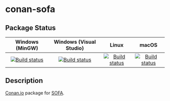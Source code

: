 # conan-sofa

## Package Status

| Windows (MinGW) | Windows (Visual Studio) | Linux | macOS |
|:---------------:|:-----------------------:|:-----:|:-----:|
|[![Build status](https://ci.appveyor.com/api/projects/status/yjo300kuh3xbrtsr/branch/testing%2F20200721?svg=true)](https://ci.appveyor.com/project/SpaceIm/conan-sofa)|[![Build status](https://github.com/SpaceIm/conan-sofa/workflows/.github/workflows/windows.yml/badge.svg?branch=testing%2F20200721)](https://github.com/SpaceIm/conan-sofa/actions/workflows/windows.yml?query=branch%3Atesting%2F20200721)|[![Build status](https://github.com/SpaceIm/conan-sofa/workflows/.github/workflows/linux.yml/badge.svg?branch=testing%2F20200721)](https://github.com/SpaceIm/conan-sofa/actions/workflows/linux.yml?query=branch%3Atesting%2F20200721)|[![Build status](https://github.com/SpaceIm/conan-sofa/workflows/.github/workflows/macos.yml/badge.svg?branch=testing%2F20200721)](https://github.com/SpaceIm/conan-sofa/actions/workflows/macos.yml?query=branch%3Atesting%2F20200721)|

## Description

[Conan.io](https://conan.io) package for [SOFA](http://www.iausofa.org).
